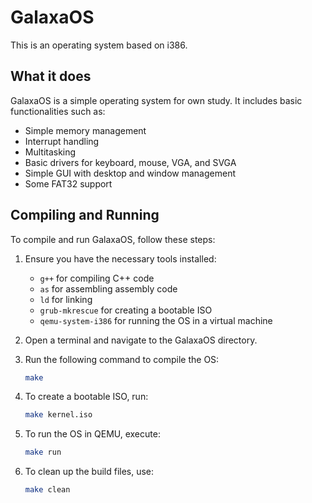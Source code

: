 # GalaxaOS

This is an operating system based on i386.

## What it does
GalaxaOS is a simple operating system for own study. It includes basic functionalities such as:
- Simple memory management
- Interrupt handling
- Multitasking
- Basic drivers for keyboard, mouse, VGA, and SVGA
- Simple GUI with desktop and window management
- Some FAT32 support

## Compiling and Running
To compile and run GalaxaOS, follow these steps:

1. Ensure you have the necessary tools installed:
   - `g++` for compiling C++ code
   - `as` for assembling assembly code
   - `ld` for linking
   - `grub-mkrescue` for creating a bootable ISO
   - `qemu-system-i386` for running the OS in a virtual machine

2. Open a terminal and navigate to the GalaxaOS directory.

3. Run the following command to compile the OS:
   ```sh
   make
   ```

4. To create a bootable ISO, run:
   ```sh
   make kernel.iso
   ```

5. To run the OS in QEMU, execute:
   ```sh
   make run
   ```

6. To clean up the build files, use:
   ```sh
   make clean
   ```
